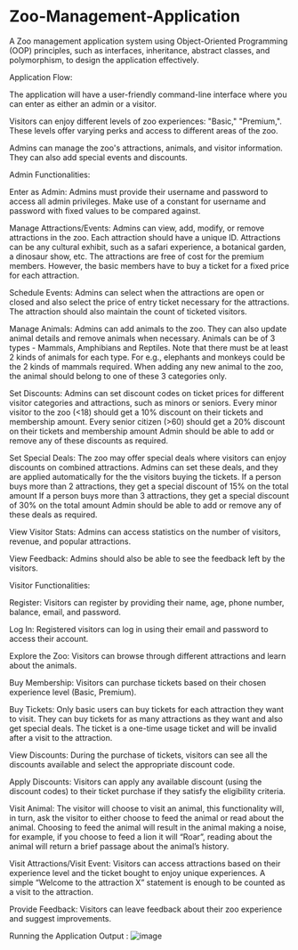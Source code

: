 # Zoo-Management-Application

A Zoo management application system using Object-Oriented Programming (OOP)
principles, such as interfaces, inheritance, abstract classes, and polymorphism, to
design the application effectively.

Application Flow:

The application will have a user-friendly command-line interface where you can enter as either an admin or a visitor.

Visitors can enjoy different levels of zoo experiences: "Basic," "Premium,". These levels offer varying perks and access to different areas of the zoo.

Admins can manage the zoo's attractions, animals, and visitor information. They can also add special events and discounts.

Admin Functionalities:

Enter as Admin: Admins must provide their username and password to access all admin privileges. Make use of a constant for username and password with fixed values to be compared against.

Manage Attractions/Events: Admins can view, add, modify, or remove attractions in the zoo. Each attraction should have a unique ID. Attractions can be any cultural exhibit, such as a safari experience, a botanical garden, a dinosaur show, etc. The attractions are free of cost for the premium members. However, the basic members have to buy a ticket for a fixed price for each attraction.   

Schedule Events: Admins can select when the attractions are open or closed and also select the price of entry ticket necessary for the attractions. The attraction should also maintain the count of ticketed visitors.

Manage Animals: Admins can add animals to the zoo. They can also update animal details and remove animals when necessary. Animals can be of 3 types - Mammals, Amphibians and Reptiles. Note that there must be at least 2 kinds of animals for each type. For e.g., elephants and monkeys could be the 2 kinds of mammals required. When adding any new animal to the zoo, the animal should belong to one of these 3 categories only.

Set Discounts: Admins can set discount codes on ticket prices for different visitor categories and attractions, such as minors or seniors.
Every minor visitor to the zoo (<18) should get a 10% discount on their tickets and membership amount.
Every senior citizen (>60) should get a 20% discount on their tickets and membership amount
Admin should be able to add or remove any of these discounts as required.

Set Special Deals: The zoo may offer special deals where visitors can enjoy discounts on combined attractions. Admins can set these deals, and they are applied automatically for the the visitors buying the tickets.
If a person buys more than 2 attractions, they get a special discount of 15% on the total amount
If a person buys more than 3 attractions, they get a special discount of 30% on the total amount
Admin should be able to add or remove any of these deals as required.

View Visitor Stats: Admins can access statistics on the number of visitors, revenue, and popular attractions.

View Feedback: Admins should also be able to see the feedback left by the visitors.


Visitor Functionalities:

Register: Visitors can register by providing their name, age, phone number, balance, email, and password.

Log In: Registered visitors can log in using their email and password to access their account.

Explore the Zoo: Visitors can browse through different attractions and learn about the animals.

Buy Membership:  Visitors can purchase tickets based on their chosen experience level (Basic, Premium).

Buy Tickets: Only basic users can buy tickets for each attraction they want to visit. They can buy tickets for as many attractions as they want and also get special deals. The ticket is a one-time usage ticket and will be invalid after a visit to the attraction.

View Discounts: During the purchase of tickets, visitors can see all the discounts available and select the appropriate discount code. 

Apply Discounts: Visitors can apply any available discount (using the discount codes) to their ticket purchase if they satisfy the eligibility criteria.

Visit Animal: The visitor will choose to visit an animal, this functionality will, in turn, ask the visitor to either choose to feed the animal or read about the animal. Choosing to feed the animal will result in the animal making a noise, for example, if you choose to feed a lion it will “Roar”, reading about the animal will return a brief passage about the animal’s history.

Visit Attractions/Visit Event: Visitors can access attractions based on their experience level and the ticket bought to enjoy unique experiences. A simple “Welcome to the attraction X” statement is enough to be counted as a visit to the attraction. 

Provide Feedback: Visitors can leave feedback about their zoo experience and suggest improvements.

Running the Application Output :
![image](https://github.com/anishabopardikar/Zoo-Management-Application/assets/133586896/934927e9-cd4f-4de3-b300-0778093d02cd)

